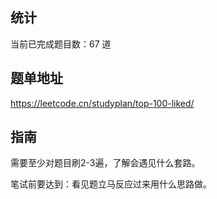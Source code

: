 ## 统计
当前已完成题目数：<!-- COUNT_START -->67<!-- COUNT_END --> 道

## 题单地址
https://leetcode.cn/studyplan/top-100-liked/

## 指南

需要至少对题目刷2-3遍，了解会遇见什么套路。

笔试前要达到：看见题立马反应过来用什么思路做。
